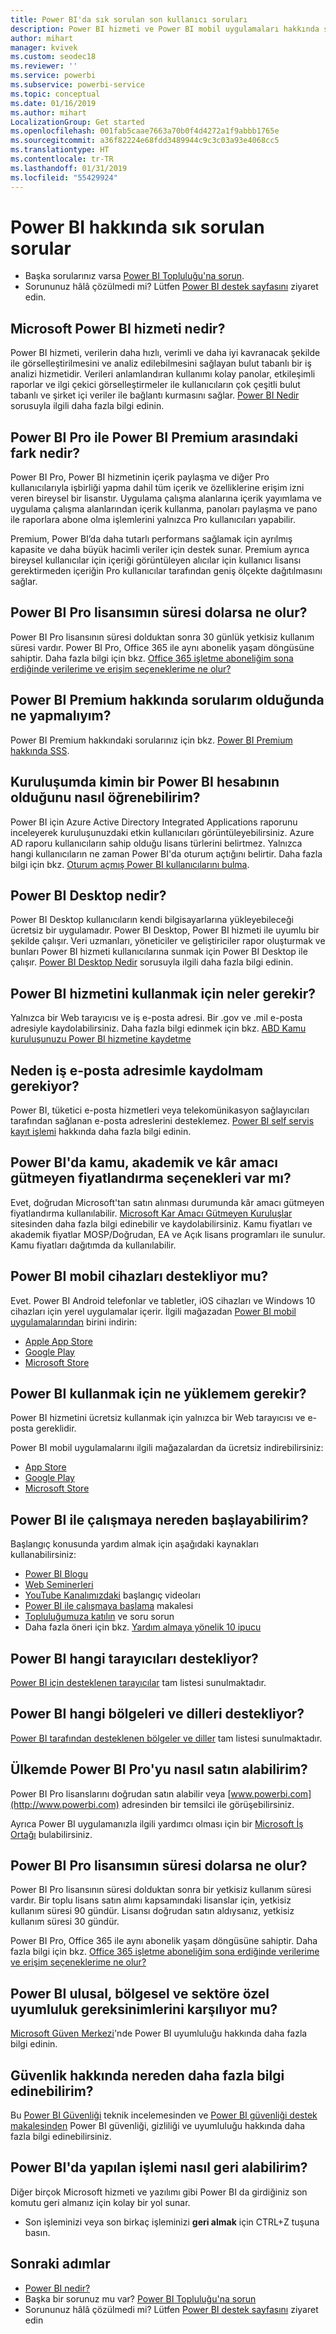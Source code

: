 ```yaml
---
title: Power BI'da sık sorulan son kullanıcı soruları
description: Power BI hizmeti ve Power BI mobil uygulamaları hakkında sık sorulan sorular ve cevaplar listesini inceleyin.
author: mihart
manager: kvivek
ms.custom: seodec18
ms.reviewer: ''
ms.service: powerbi
ms.subservice: powerbi-service
ms.topic: conceptual
ms.date: 01/16/2019
ms.author: mihart
LocalizationGroup: Get started
ms.openlocfilehash: 001fab5caae7663a70b0f4d4272a1f9abbb1765e
ms.sourcegitcommit: a36f82224e68fdd3489944c9c3c03a93e4068cc5
ms.translationtype: HT
ms.contentlocale: tr-TR
ms.lasthandoff: 01/31/2019
ms.locfileid: "55429924"
---
```

# <a name="frequently-asked-questions-about-power-bi"></a>Power BI hakkında sık sorulan sorular
* Başka sorularınız varsa [Power BI Topluluğu'na sorun](http://community.powerbi.com/).
* Sorununuz hâlâ çözülmedi mi? Lütfen [Power BI destek sayfasını](https://powerbi.microsoft.com/support/) ziyaret edin.

## <a name="what-is-microsoft-power-bi-service"></a>Microsoft Power BI hizmeti nedir?
Power BI hizmeti, verilerin daha hızlı, verimli ve daha iyi kavranacak şekilde ile görselleştirilmesini ve analiz edilebilmesini sağlayan bulut tabanlı bir iş analizi hizmetidir. Verileri anlamlandıran kullanımı kolay panolar, etkileşimli raporlar ve ilgi çekici görselleştirmeler ile kullanıcıların çok çeşitli bulut tabanlı ve şirket içi veriler ile bağlantı kurmasını sağlar. [Power BI Nedir](../power-bi-overview.md) sorusuyla ilgili daha fazla bilgi edinin.

## <a name="whats-the-difference-between-power-bi-pro-and-power-bi-premium"></a>Power BI Pro ile Power BI Premium arasındaki fark nedir?
Power BI Pro, Power BI hizmetinin içerik paylaşma ve diğer Pro kullanıcılarıyla işbirliği yapma dahil tüm içerik ve özelliklerine erişim izni veren bireysel bir lisanstır. Uygulama çalışma alanlarına içerik yayımlama ve uygulama çalışma alanlarından içerik kullanma, panoları paylaşma ve pano ile raporlara abone olma işlemlerini yalnızca Pro kullanıcıları yapabilir. 

Premium, Power BI’da daha tutarlı performans sağlamak için ayrılmış kapasite ve daha büyük hacimli veriler için destek sunar. Premium ayrıca bireysel kullanıcılar için içeriği görüntüleyen alıcılar için kullanıcı lisansı gerektirmeden içeriğin Pro kullanıcılar tarafından geniş ölçekte dağıtılmasını sağlar.

## <a name="what-happens-if-my-power-bi-pro-license-expires"></a>Power BI Pro lisansımın süresi dolarsa ne olur?
Power BI Pro lisansının süresi dolduktan sonra 30 günlük yetkisiz kullanım süresi vardır.
Power BI Pro, Office 365 ile aynı abonelik yaşam döngüsüne sahiptir. Daha fazla bilgi için bkz. [Office 365 işletme aboneliğim sona erdiğinde verilerime ve erişim seçeneklerime ne olur?](https://support.office.com/article/What-happens-to-my-data-and-access-when-my-Office-365-for-business-subscription-ends-4436582f-211a-45ec-b72e-33647f97d8a3)

## <a name="what-if-i-have-questions-about-power-bi-premium"></a>Power BI Premium hakkında sorularım olduğunda ne yapmalıyım?
Power BI Premium hakkındaki sorularınız için bkz. [Power BI Premium hakkında SSS](../service-premium-faq.md).

## <a name="how-do-i-find-out-who-in-my-organization-has-a-power-bi-account"></a>Kuruluşumda kimin bir Power BI hesabının olduğunu nasıl öğrenebilirim?
Power BI için Azure Active Directory Integrated Applications raporunu inceleyerek kuruluşunuzdaki etkin kullanıcıları görüntüleyebilirsiniz. Azure AD raporu kullanıcıların sahip olduğu lisans türlerini belirtmez. Yalnızca hangi kullanıcıların ne zaman Power BI'da oturum açtığını belirtir. Daha fazla bilgi için bkz. [Oturum açmış Power BI kullanıcılarını bulma](../service-admin-access-usage.md).

## <a name="what-is-power-bi-desktop"></a>Power BI Desktop nedir?
Power BI Desktop kullanıcıların kendi bilgisayarlarına yükleyebileceği ücretsiz bir uygulamadır. Power BI Desktop, Power BI hizmeti ile uyumlu bir şekilde çalışır.  Veri uzmanları, yöneticiler ve geliştiriciler rapor oluşturmak ve bunları Power BI hizmeti kullanıcılarına sunmak için Power BI Desktop ile çalışır. [Power BI Desktop Nedir](../desktop-what-is-desktop.md) sorusuyla ilgili daha fazla bilgi edinin.

## <a name="what-do-i-need-to-use-power-bi-service"></a>Power BI hizmetini kullanmak için neler gerekir?
Yalnızca bir Web tarayıcısı ve iş e-posta adresi. Bir .gov ve .mil e-posta adresiyle kaydolabilirsiniz. Daha fazla bilgi edinmek için bkz. [ABD Kamu kuruluşunuzu Power BI hizmetine kaydetme](../service-govus-signup.md) 

## <a name="why-do-i-have-to-sign-up-with-my-work-email"></a>Neden iş e-posta adresimle kaydolmam gerekiyor?
Power BI, tüketici e-posta hizmetleri veya telekomünikasyon sağlayıcıları tarafından sağlanan e-posta adreslerini desteklemez. [Power BI self servis kayıt işlemi](../service-self-service-signup-for-power-bi.md) hakkında daha fazla bilgi edinin.

## <a name="is-government-academic-and-nonprofit-pricing-available-for-power-bi"></a>Power BI'da kamu, akademik ve kâr amacı gütmeyen fiyatlandırma seçenekleri var mı?
Evet, doğrudan Microsoft'tan satın alınması durumunda kâr amacı gütmeyen fiyatlandırma kullanılabilir. [Microsoft Kar Amacı Gütmeyen Kuruluşlar](https://www.microsoft.com/nonprofits/power-bi) sitesinden daha fazla bilgi edinebilir ve kaydolabilirsiniz. Kamu fiyatları ve akademik fiyatlar MOSP/Doğrudan, EA ve Açık lisans programları ile sunulur. Kamu fiyatları dağıtımda da kullanılabilir. 

## <a name="does-power-bi-support-mobile-devices"></a>Power BI mobil cihazları destekliyor mu?
Evet. Power BI Android telefonlar ve tabletler, iOS cihazları ve Windows 10 cihazları için yerel uygulamalar içerir. İlgili mağazadan [Power BI mobil uygulamalarından](https://powerbi.microsoft.com/mobile) birini indirin:  

* [Apple App Store](http://go.microsoft.com/fwlink/?LinkId=526218)
* [Google Play](http://go.microsoft.com/fwlink/?LinkID=544867&clcid=0x409)
* [Microsoft Store](http://go.microsoft.com/fwlink/?LinkId=526478)



## <a name="what-do-i-need-to-install-in-order-to-use-power-bi"></a>Power BI kullanmak için ne yüklemem gerekir?
Power BI hizmetini ücretsiz kullanmak için yalnızca bir Web tarayıcısı ve e-posta gereklidir.

Power BI mobil uygulamalarını ilgili mağazalardan da ücretsiz indirebilirsiniz:

* [App Store](http://go.microsoft.com/fwlink/?LinkId=526218)
* [Google Play](http://go.microsoft.com/fwlink/?LinkID=544867&clcid=0x409)
* [Microsoft Store](http://go.microsoft.com/fwlink/?LinkId=526478)

## <a name="where-do-i-get-started-with-power-bi"></a>Power BI ile çalışmaya nereden başlayabilirim?
Başlangıç konusunda yardım almak için aşağıdaki kaynakları kullanabilirsiniz:

* [Power BI Blogu](http://blogs.msdn.com/b/powerbi/)
* [Web Seminerleri](../webinars.md)
* [YouTube Kanalımızdaki](https://www.youtube.com/user/mspowerbi) başlangıç videoları
* [Power BI ile çalışmaya başlama](../service-get-started.md) makalesi
* [Topluluğumuza katılın](https://community.powerbi.com/) ve soru sorun
* Daha fazla öneri için bkz. [Yardım almaya yönelik 10 ipucu](../service-tips-for-finding-help.md)

## <a name="what-browsers-does-power-bi-support"></a>Power BI hangi tarayıcıları destekliyor?
[Power BI için desteklenen tarayıcılar](../service-browser-support.md) tam listesi sunulmaktadır.

## <a name="what-regions-and-languages-does-power-bi-support"></a>Power BI hangi bölgeleri ve dilleri destekliyor?
[Power BI tarafından desteklenen bölgeler ve diller](../supported-languages-countries-regions.md) tam listesi sunulmaktadır.

## <a name="how-can-i-buy-power-bi-pro-in-my-country"></a>Ülkemde Power BI Pro'yu nasıl satın alabilirim?
Power BI Pro lisanslarını doğrudan satın alabilir veya [www.powerbi.com](http://www.powerbi.com) adresinden bir temsilci ile görüşebilirsiniz.

Ayrıca Power BI uygulamanızla ilgili yardımcı olması için bir [Microsoft İş Ortağı](https://partner.microsoft.com/) bulabilirsiniz.

## <a name="what-happens-if-my-power-bi-pro-license-expires"></a>Power BI Pro lisansımın süresi dolarsa ne olur?
Power BI Pro lisansının süresi dolduktan sonra bir yetkisiz kullanım süresi vardır. Bir toplu lisans satın alımı kapsamındaki lisanslar için, yetkisiz kullanım süresi 90 gündür. Lisansı doğrudan satın aldıysanız, yetkisiz kullanım süresi 30 gündür.

Power BI Pro, Office 365 ile aynı abonelik yaşam döngüsüne sahiptir. Daha fazla bilgi için bkz. [Office 365 işletme aboneliğim sona erdiğinde verilerime ve erişim seçeneklerime ne olur?](https://support.office.com/article/What-happens-to-my-data-and-access-when-my-Office-365-for-business-subscription-ends-4436582f-211a-45ec-b72e-33647f97d8a3)

## <a name="does-power-bi-meet-national-regional-and-industry-specific-compliance-requirements"></a>Power BI ulusal, bölgesel ve sektöre özel uyumluluk gereksinimlerini karşılıyor mu?
[Microsoft Güven Merkezi](http://go.microsoft.com/fwlink/?LinkId=785324)'nde Power BI uyumluluğu hakkında daha fazla bilgi edinin.

## <a name="where-can-i-learn-more-about-security"></a>Güvenlik hakkında nereden daha fazla bilgi edinebilirim?
Bu [Power BI Güvenliği](http://go.microsoft.com/fwlink/?LinkId=829185) teknik incelemesinden ve [Power BI güvenliği destek makalesinden](../service-admin-power-bi-security.md) Power BI güvenliği, gizliliği ve uyumluluğu hakkında daha fazla bilgi edinebilirsiniz.

## <a name="how-do-i-undo-in-power-bi"></a>Power BI'da yapılan işlemi nasıl geri alabilirim?
Diğer birçok Microsoft hizmeti ve yazılımı gibi Power BI da girdiğiniz son komutu geri almanız için kolay bir yol sunar. 

* Son işleminizi veya son birkaç işleminizi **geri almak** için CTRL+Z tuşuna basın.

## <a name="next-steps"></a>Sonraki adımlar
* [Power BI nedir?](../power-bi-overview.md)
* Başka bir sorunuz mu var? [Power BI Topluluğu'na sorun](http://community.powerbi.com/)
* Sorununuz hâlâ çözülmedi mi? Lütfen [Power BI destek sayfasını](https://powerbi.microsoft.com/support/) ziyaret edin

